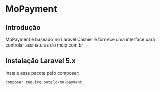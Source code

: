 # MoPayment

## Introdução

MoPayment é baseado no Laravel Cashier e fornece uma interface para controlar assinaturas do moip.com.br

## Instalação Laravel 5.x

Instale esse pacote pelo composer:

```
composer require potelo/mo-payment
```